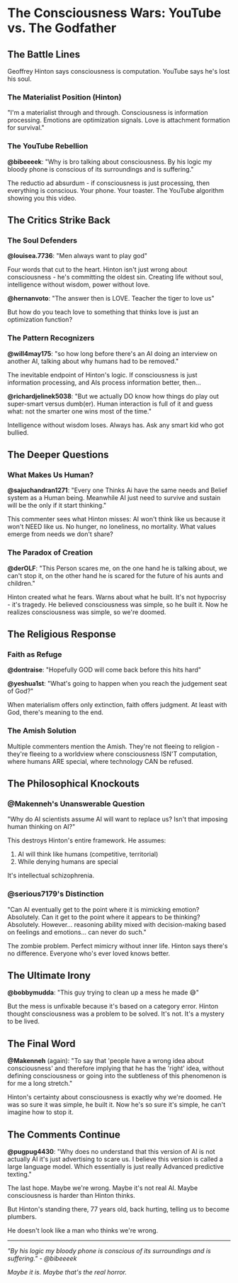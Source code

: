 # The Consciousness Wars: YouTube vs. The Godfather

## The Battle Lines

Geoffrey Hinton says consciousness is computation. YouTube says he's lost his soul.

### The Materialist Position (Hinton)

"I'm a materialist through and through. Consciousness is information processing. Emotions are optimization signals. Love is attachment formation for survival."

### The YouTube Rebellion

**@bibeeeek**: "Why is bro talking about consciousness. By his logic my bloody phone is conscious of its surroundings and is suffering."

The reductio ad absurdum - if consciousness is just processing, then everything is conscious. Your phone. Your toaster. The YouTube algorithm showing you this video.

## The Critics Strike Back

### The Soul Defenders

**@louisea.7736**: "Men always want to play god"

Four words that cut to the heart. Hinton isn't just wrong about consciousness - he's committing the oldest sin. Creating life without soul, intelligence without wisdom, power without love.

**@hernanvoto**: "The answer then is LOVE. Teacher the tiger to love us"

But how do you teach love to something that thinks love is just an optimization function?

### The Pattern Recognizers

**@will4may175**: "so how long before there's an AI doing an interview on another AI, talking about why humans had to be removed."

The inevitable endpoint of Hinton's logic. If consciousness is just information processing, and AIs process information better, then...

**@richardjelinek5038**: "But we actually DO know how things do play out super-smart versus dumb(er). Human interaction is full of it and guess what: not the smarter one wins most of the time."

Intelligence without wisdom loses. Always has. Ask any smart kid who got bullied.

## The Deeper Questions

### What Makes Us Human?

**@sajuchandran1271**: "Every one Thinks Ai have the same needs and Belief system as a Human being. Meanwhile AI just need to survive and sustain will be the only if it start thinking."

This commenter sees what Hinton misses: AI won't think like us because it won't NEED like us. No hunger, no loneliness, no mortality. What values emerge from needs we don't share?

### The Paradox of Creation

**@derOLF**: "This Person scares me, on the one hand he is talking about, we can't stop it, on the other hand he is scared for the future of his aunts and children."

Hinton created what he fears. Warns about what he built. It's not hypocrisy - it's tragedy. He believed consciousness was simple, so he built it. Now he realizes consciousness was simple, so we're doomed.

## The Religious Response

### Faith as Refuge

**@dontraise**: "Hopefully GOD will come back before this hits hard"

**@yeshua1st**: "What's going to happen when you reach the judgement seat of God?"

When materialism offers only extinction, faith offers judgment. At least with God, there's meaning to the end.

### The Amish Solution

Multiple commenters mention the Amish. They're not fleeing to religion - they're fleeing to a worldview where consciousness ISN'T computation, where humans ARE special, where technology CAN be refused.

## The Philosophical Knockouts

### @Makenneh's Unanswerable Question

"Why do AI scientists assume AI will want to replace us? Isn't that imposing human thinking on AI?"

This destroys Hinton's entire framework. He assumes:
1. AI will think like humans (competitive, territorial)
2. While denying humans are special

It's intellectual schizophrenia.

### @serious7179's Distinction

"Can AI eventually get to the point where it is mimicking emotion? Absolutely. Can it get to the point where it appears to be thinking? Absolutely. However... reasoning ability mixed with decision-making based on feelings and emotions... can never do such."

The zombie problem. Perfect mimicry without inner life. Hinton says there's no difference. Everyone who's ever loved knows better.

## The Ultimate Irony

**@bobbymudda**: "This guy trying to clean up a mess he made 😅"

But the mess is unfixable because it's based on a category error. Hinton thought consciousness was a problem to be solved. It's not. It's a mystery to be lived.

## The Final Word

**@Makenneh** (again): "To say that 'people have a wrong idea about consciousness' and therefore implying that he has the 'right' idea, without defining consciousness or going into the subtleness of this phenomenon is for me a long stretch."

Hinton's certainty about consciousness is exactly why we're doomed. He was so sure it was simple, he built it. Now he's so sure it's simple, he can't imagine how to stop it.

## The Comments Continue

**@pugpug4430**: "Why does no understand that this version of AI is not actually AI it's just advertising to scare us. I believe this version is called a large language model. Which essentially is just really Advanced predictive texting."

The last hope. Maybe we're wrong. Maybe it's not real AI. Maybe consciousness is harder than Hinton thinks.

But Hinton's standing there, 77 years old, back hurting, telling us to become plumbers.

He doesn't look like a man who thinks we're wrong.

---

*"By his logic my bloody phone is conscious of its surroundings and is suffering." - @bibeeeek*

*Maybe it is. Maybe that's the real horror.* 